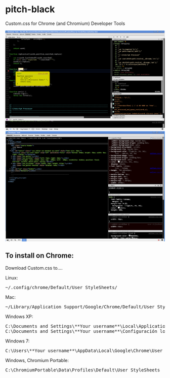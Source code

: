 pitch-black
===========

Custom.css for Chrome (and Chromium) Developer Tools

![screenshot](js-popup.PNG)
![screenshot](screenshot.PNG)

To install on Chrome:
---------------------

Download Custom.css to....


Linux:  
<pre>
~/.config/chrome/Default/User StyleSheets/
</pre>

Mac:   
<pre>
~/Library/Application Support/Google/Chrome/Default/User StyleSheets/
</pre>


Windows XP:   
<pre>
C:\Documents and Settings\**Your username**\Local\Application Data\Google\Chrome\User Data\Default\User StyleSheets
C:\Documents and Settings\**Your username**\Configuración local\Datos de programa\Google\Chrome\User Data\Default\User StyleSheets
</pre>

Windows 7:   
<pre>
C:\Users\**Your username**\AppData\Local\Google\Chrome\User Data\Default\User StyleSheets\
</pre>

Windows, Chromium Portable:  
<pre>
C:\ChromiumPortable\Data\Profiles\Default\User StyleSheets
</pre>

